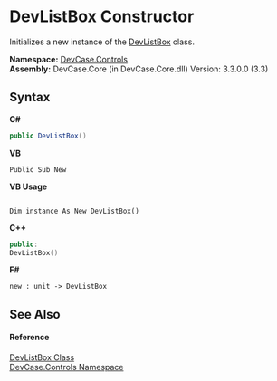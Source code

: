 # DevListBox Constructor 
 

Initializes a new instance of the <a href="T_DevCase_Controls_DevListBox">DevListBox</a> class.

**Namespace:**&nbsp;<a href="N_DevCase_Controls">DevCase.Controls</a><br />**Assembly:**&nbsp;DevCase.Core (in DevCase.Core.dll) Version: 3.3.0.0 (3.3)

## Syntax

**C#**<br />
``` C#
public DevListBox()
```

**VB**<br />
``` VB
Public Sub New
```

**VB Usage**<br />
``` VB Usage

Dim instance As New DevListBox()
```

**C++**<br />
``` C++
public:
DevListBox()
```

**F#**<br />
``` F#
new : unit -> DevListBox
```


## See Also


#### Reference
<a href="T_DevCase_Controls_DevListBox">DevListBox Class</a><br /><a href="N_DevCase_Controls">DevCase.Controls Namespace</a><br />